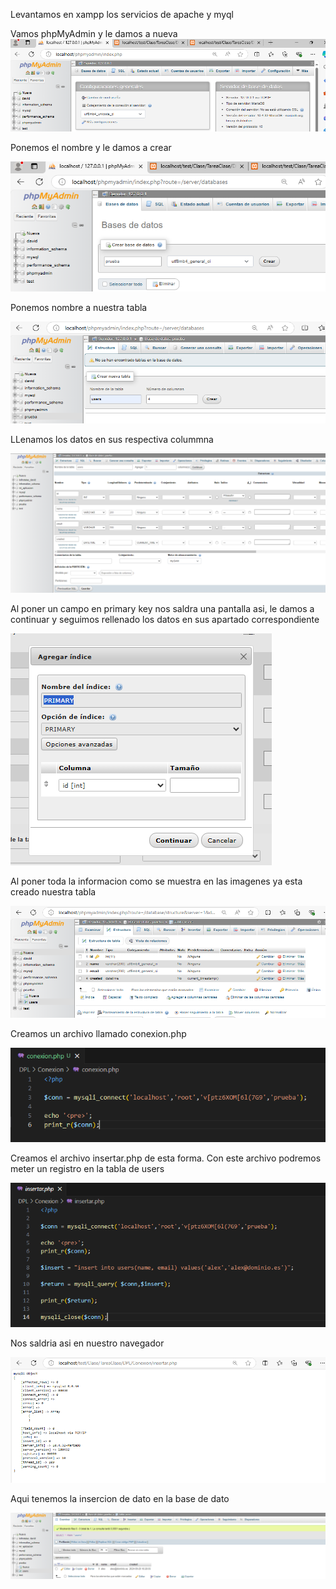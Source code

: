 Levantamos en xampp los servicios de apache y myql

Vamos phpMyAdmin y le damos a nueva
![alt text](imagenes/Crear_base_dato/image-1.png)

Ponemos el nombre y le damos a crear

![alt text](imagenes/Crear_base_dato/image-2.png)


Ponemos nombre a nuestra tabla

![alt text](imagenes/Crear_base_dato/image-3.png)


LLenamos los datos en sus respectiva colummna

![alt text](imagenes/Crear_base_dato/image-5.png)

<!-- ![alt text](imagenes/Crear_base_dato/image-5.png)
![alt text](imagenes/Crear_base_dato/image-6.png) -->



Al poner un campo en primary key nos saldra una pantalla asi, le damos a continuar y seguimos rellenado los datos en sus apartado correspondiente

![alt text](imagenes/Crear_base_dato/image-4.png)



Al poner toda la informacion como se muestra en las imagenes ya esta creado nuestra tabla

![alt text](imagenes/Crear_base_dato/image-7.png)



Creamos un archivo llamado conexion.php


![alt text](imagenes/Crear_base_dato/image.png)








<!-- ![alt text](imagenes/Crear_base_dato/image-7.png) -->






Creamos el archivo insertar.php de esta forma. Con este archivo podremos meter un registro en la tabla de users



![alt text](imagenes/Crear_base_dato/image-10.png)

Nos saldria asi en nuestro navegador

![alt text](imagenes/Crear_base_dato/image-8.png)


Aqui tenemos la insercion de dato en la base de dato

![alt text](imagenes/Crear_base_dato/image-11.png)






